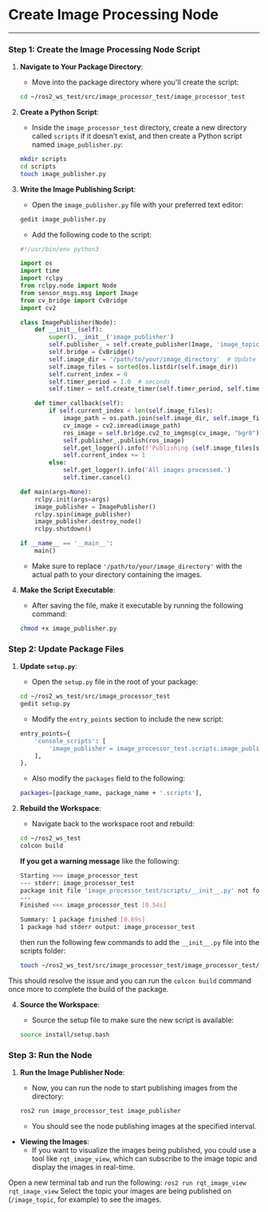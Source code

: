 # Create Image Processing Node 
---

### **Step 1: Create the Image Processing Node Script**

1. **Navigate to Your Package Directory**:
   - Move into the package directory where you'll create the script:

   ```bash
   cd ~/ros2_ws_test/src/image_processor_test/image_processor_test
   ```

2. **Create a Python Script**:
   - Inside the `image_processor_test` directory, create a new directory called `scripts` if it doesn’t exist, and then create a Python script named `image_publisher.py`:

   ```bash
   mkdir scripts
   cd scripts
   touch image_publisher.py
   ```

3. **Write the Image Publishing Script**:
   - Open the `image_publisher.py` file with your preferred text editor:

   ```bash
   gedit image_publisher.py
   ```

   - Add the following code to the script:

   ```python
   #!/usr/bin/env python3

   import os
   import time
   import rclpy
   from rclpy.node import Node
   from sensor_msgs.msg import Image
   from cv_bridge import CvBridge
   import cv2

   class ImagePublisher(Node):
       def __init__(self):
           super().__init__('image_publisher')
           self.publisher_ = self.create_publisher(Image, 'image_topic', 10)
           self.bridge = CvBridge()
           self.image_dir = '/path/to/your/image_directory'  # Update with your directory
           self.image_files = sorted(os.listdir(self.image_dir))  
           self.current_index = 0
           self.timer_period = 1.0  # seconds
           self.timer = self.create_timer(self.timer_period, self.timer_callback)

       def timer_callback(self):
           if self.current_index < len(self.image_files):
               image_path = os.path.join(self.image_dir, self.image_files[self.current_index])
               cv_image = cv2.imread(image_path)
               ros_image = self.bridge.cv2_to_imgmsg(cv_image, "bgr8")
               self.publisher_.publish(ros_image)
               self.get_logger().info(f'Publishing {self.image_files[self.current_index]}')
               self.current_index += 1
           else:
               self.get_logger().info('All images processed.')
               self.timer.cancel()

   def main(args=None):
       rclpy.init(args=args)
       image_publisher = ImagePublisher()
       rclpy.spin(image_publisher)
       image_publisher.destroy_node()
       rclpy.shutdown()

   if __name__ == '__main__':
       main()
   ```

   - Make sure to replace `'/path/to/your/image_directory'` with the actual path to your directory containing the images.

4. **Make the Script Executable**:
   - After saving the file, make it executable by running the following command:

   ```bash
   chmod +x image_publisher.py
   ```

### **Step 2: Update Package Files**

1. **Update `setup.py`**:
   - Open the `setup.py` file in the root of your package:
  
   ```bash
   cd ~/ros2_ws_test/src/image_processor_test
   gedit setup.py
   ```

   - Modify the `entry_points` section to include the new script:

   ```python
   entry_points={
       'console_scripts': [
           'image_publisher = image_processor_test.scripts.image_publisher:main',
       ],
   },
   ```
   - Also modify the `packages` field to the following:
   ```bash
   packages=[package_name, package_name + '.scripts'],
   ```

2. **Rebuild the Workspace**:
   - Navigate back to the workspace root and rebuild:

   ```bash
   cd ~/ros2_ws_test
   colcon build
   ```
   **If you get a warning message** like the following:
   ```bash
   Starting >>> image_processor_test
   --- stderr: image_processor_test                   
   package init file 'image_processor_test/scripts/__init__.py' not found (or not a regular file)
   ---
   Finished <<< image_processor_test [0.54s]

   Summary: 1 package finished [0.69s]
   1 package had stderr output: image_processor_test
   ```
   then run the following few commands to add the `__init__.py` file into the scripts folder:
   ```bash
   touch ~/ros2_ws_test/src/image_processor_test/image_processor_test/scripts/__init__.py
   ```
  This should resolve the issue and you can run the `colcon build` command once more to complete the build of the package.
  
4. **Source the Workspace**:
   - Source the setup file to make sure the new script is available:

   ```bash
   source install/setup.bash
   ```

### **Step 3: Run the Node**

1. **Run the Image Publisher Node**:
   - Now, you can run the node to start publishing images from the directory:

   ```bash
   ros2 run image_processor_test image_publisher
   ```

   - You should see the node publishing images at the specified interval.

- **Viewing the Images**:
  - If you want to visualize the images being published, you could use a tool like `rqt_image_view`, which can subscribe to the image topic and display the images in real-time.

Open a new terminal tab and run the following:
    ```
    ros2 run rqt_image_view rqt_image_view
    ```
Select the topic your images are being published on (`/image_topic`, for example) to see the images.

